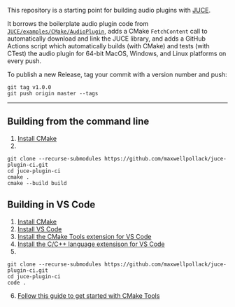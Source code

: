 This repository is a starting point for building audio plugins with [JUCE](https://github.com/juce-framework/JUCE).

It borrows the boilerplate audio plugin code from [`JUCE/examples/CMake/AudioPlugin`](https://github.com/juce-framework/JUCE/tree/master/examples/CMake/AudioPlugin), adds a CMake `FetchContent` call to automatically download and link the JUCE library, and adds a GitHub Actions script which automatically builds (with CMake) and tests (with CTest) the audio plugin for 64-bit MacOS, Windows, and Linux platforms on every push.

To publish a new Release, tag your commit with a version number and push:
```shell
git tag v1.0.0
git push origin master --tags
```

---

## Building from the command line

1. [Install CMake](https://cmake.org/install/)
2.
```
git clone --recurse-submodules https://github.com/maxwellpollack/juce-plugin-ci.git
cd juce-plugin-ci
cmake .
cmake --build build
```

## Building in VS Code

1. [Install CMake](https://cmake.org/install/)
2. [Install VS Code](https://code.visualstudio.com/)
3. [Install the CMake Tools extension for VS Code](https://marketplace.visualstudio.com/items?itemName=ms-vscode.cmake-tools)
4. [Install the C/C++ language extensison for VS Code](https://marketplace.visualstudio.com/items?itemName=ms-vscode.cpptools)
5.
```
git clone --recurse-submodules https://github.com/maxwellpollack/juce-plugin-ci.git
cd juce-plugin-ci
code .
```
6. [Follow this guide to get started with CMake Tools](https://code.visualstudio.com/docs/cpp/cmake-linux)
